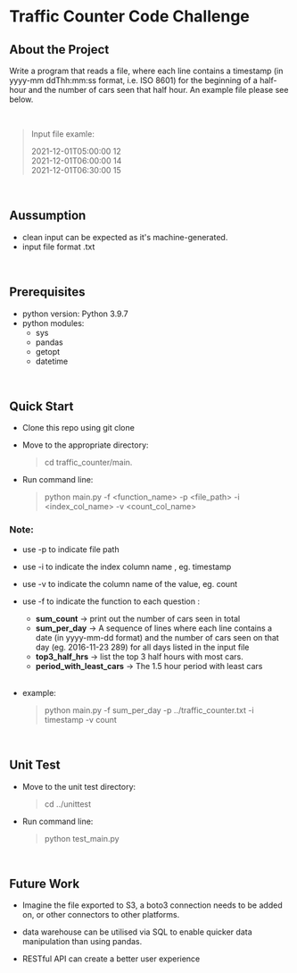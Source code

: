 # Traffic Counter Code Challenge

## About the Project

Write a program that reads a file, where each line contains a timestamp (in yyyy-mm ddThh:mm:ss format, i.e. ISO 8601) for the beginning of a half-hour and the number of  cars seen that half hour. An example file please see below.  

<br />

> Input file examle:
>
>2021-12-01T05:00:00 12 \
>2021-12-01T06:00:00 14 \
>2021-12-01T06:30:00 15 

<br />

## Aussumption

- clean input  can be expected as it's machine-generated.
- input file format .txt 

<br />

## Prerequisites

- python version: Python 3.9.7
- python modules:
  - sys
  - pandas
  - getopt
  - datetime

<br />

## Quick Start

- Clone this repo using git clone 
- Move to the appropriate directory: 
    > cd traffic_counter/main.
- Run command line:
  
  > python main.py -f <function_name> -p <file_path> -i <index_col_name> -v <count_col_name>



### Note: 
- use -p to indicate file path
- use -i to indicate the index column name , eg. timestamp
- use -v to indicate the column name of the value, eg. count
- use -f to indicate the function to each question :
  - **sum_count** -> print out the number of cars seen in total
  - **sum_per_day** -> A sequence of lines where each line contains a date (in yyyy-mm-dd format) and the  number of cars seen on that day (eg. 2016-11-23 289) for all days listed in the input file
  - **top3_half_hrs** -> list the top 3 half hours with most cars.
  - **period_with_least_cars** -> The 1.5 hour period with least cars

  <br />
- example:
    > python main.py -f sum_per_day -p ../traffic_counter.txt -i timestamp -v count

<br />


## Unit Test
 
- Move to the unit test directory: 
    > cd ../unittest
- Run command line:
  
  > python test_main.py

<br />

## Future Work
- Imagine the file exported to S3, a boto3 connection needs to be added on, or other connectors to other platforms.

- data warehouse can be utilised via SQL to enable quicker data manipulation than using pandas.

- RESTful API can create a better user experience 
